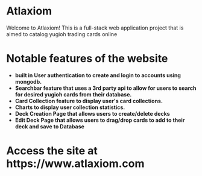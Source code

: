 <h1><strong>Atlaxiom</strong></h1>
Welcome to Atlaxiom! This is a full-stack web application project that is aimed to catalog yugioh trading cards online<br>

<h1><strong>Notable features of the website</strongZ></h1>
<ul>
    <li>built in User authentication to create and login to accounts using mongodb.</li>
    <li>Searchbar feature that uses a 3rd party api to allow for users to search for desired yugioh cards from their database.</li>
    <li>Card Collection feature to display user's card collections.</li>
    <li>Charts to display user collection statistics.</li>
    <li>Deck Creation Page that allows users to create/delete decks </li>
    <li>Edit Deck Page that allows users to drag/drop cards to add to their deck and save to Database</li>
</ul>

<h1>Access the site at https://www.atlaxiom.com </h1>
